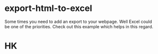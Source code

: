 # export-html-to-excel
Some times you need to add an export to your webpage. Well Excel could be one of the priorities.
Check out this example which helps in this regard.

# HK
